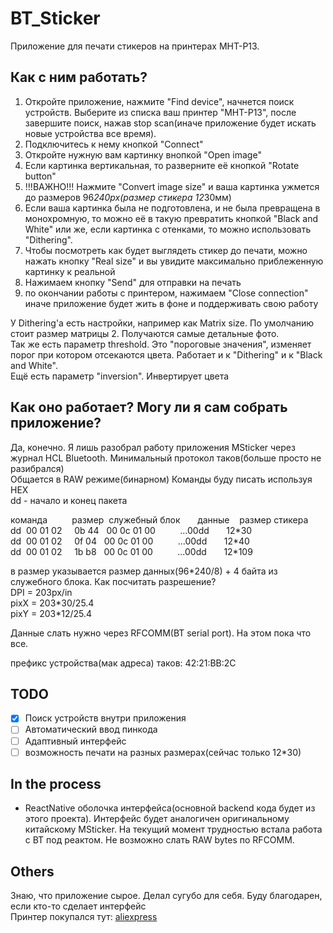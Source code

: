 # BT_Sticker
Приложение для печати стикеров на принтерах MHT-P13.
## Как с ним работать?
1. Откройте приложение, нажмите "Find device", начнется поиск устройств. Выберите из списка ваш принтер "MHT-P13", после завершите поиск, нажав stop scan(иначе приложение будет искать новые устройства все время).
2. Подключитесь к нему кнопкой "Connect"
3. Откройте нужную вам картинку внопкой "Open image"
4. Если картинка вертикальная, то разверните её кнопкой "Rotate button"
5. !!!ВАЖНО!!! Нажмите "Convert image size" и ваша картинка ужмется до размеров 96*240px(размер стикера 12*30мм)
6. Если ваша картинка была не подготовлена, и не была превращена в монохромную, то можно её в такую превратить кнопкой "Black and White" или же, если картинка с отенками, то можно использовать "Dithering".
7. Чтобы посмотреть как будет выглядеть стикер до печати, можно нажать кнопку "Real size" и вы увидите максимально приблеженную картинку к реальной
8. Нажимаем кнопку "Send" для отправки на печать
9. по окончании работы с принтером, нажимаем "Close connection" иначе приложение будет жить в фоне и поддерживать свою работу 

У Dithering'а есть настройки, например как Matrix size. По умолчанию стоит размер матрицы 2. Получаются самые детальные фото.  
Так же есть параметр threshold. Это "пороговые значения", изменяет порог при котором отсекаются цвета. Работает и к "Dithering" и к "Black and White".  
Ещё есть параметр "inversion". Инвертирует цвета
## Как оно работает? Могу ли я сам собрать приложение?
Да, конечно. Я лишь разобрал работу приложения MSticker через журнал HCL Bluetooth.
Минимальный протокол таков(больше просто не разибрался)  
Общается в RAW режиме(бинарном) Команды буду писать используя HEX  
dd - начало и конец пакета  

команда          размер  служебный блок       данные    размер стикера \
dd  00 01 02     0b 44   00 0c 01 00          ...00dd       12\*30  \
dd  00 01 02     0f 04   00 0c 01 00          ...00dd       12\*40  \
dd  00 01 02     1b b8   00 0c 01 00          ...00dd       12\*109  


в размер указывается размер данных(96\*240/8) + 4 байта из служебного блока.
Как посчитать разрешение?  
DPI = 203px/in  
pixX = 203\*30/25.4  
pixY = 203\*12/25.4  

Данные слать нужно через RFCOMM(BT serial port). На этом пока что все.

префикс устройства(мак адреса) таков: 42:21:BB:2C

## TODO

- [X] Поиск устройств внутри приложения
- [ ] Автоматический ввод пинкода
- [ ] Адаптивный интерфейс
- [ ] возможность печати на разных размерах(сейчас только 12\*30)

## In the process

- ReactNative оболочка интерфейса(основной backend кода будет из этого проекта). Интерфейс будет аналогичен оригинальному китайскому MSticker. На текущий момент трудностью встала работа с BT под реактом. Не возможно слать RAW bytes по RFCOMM.

## Others
Знаю, что приложение сырое. Делал сугубо для себя. Буду благодарен, если кто-то сделает интерфейс  
Принтер покупался тут: [aliexpress](https://aliexpress.ru/item/1005004188980640.html?srcSns=sns_Telegram&businessType=ProductDetail&spreadType=socialShare&tt=MG&utm_medium=sharing&sku_id=12000030186776817)

